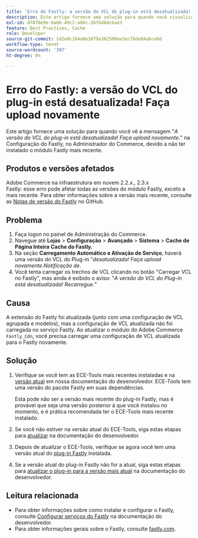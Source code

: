 ```yaml
---
title: 'Erro do Fastly: a versão do VCL do plug-in está desatualizada! Faça upload novamente'
description: Este artigo fornece uma solução para quando você visualizar a mensagem "*A versão do VCL do plug-in está desatualizada! Faça upload novamente.*" na Configuração do Fastly, no Administrador do Commerce, devido a não ter instalado o módulo Fastly mais recente.
exl-id: d7870e9e-ba6b-49c2-a80c-26fb464cbae3
feature: Best Practices, Cache
role: Developer
source-git-commit: 1d2e0c1b4a8e3d79a362500ee3ec7bde84a6ce0d
workflow-type: tm+mt
source-wordcount: '397'
ht-degree: 0%

---
```


# Erro do Fastly: a versão do VCL do plug-in está desatualizada! Faça upload novamente

Este artigo fornece uma solução para quando você vê a mensagem &quot;*A versão do VCL do plug-in está desatualizada! Faça upload novamente.*&quot; na Configuração do Fastly, no Administrador do Commerce, devido a não ter instalado o módulo Fastly mais recente.

## Produtos e versões afetados

Adobe Commerce na infraestrutura em nuvem 2.2.x., 2.3.x<br>
Fastly: esse erro pode afetar todas as versões do módulo Fastly, exceto a mais recente. Para obter informações sobre a versão mais recente, consulte as [Notas de versão do Fastly](https://github.com/fastly/fastly-magento2/releases) no GitHub.

## Problema

1. Faça logon no painel de Administração do Commerce.
1. Navegue até **Lojas** > **Configuração** > **Avançado** > **Sistema** > **Cache de Página Inteira**   **Cache do Fastly.**
1. Na seção **Carregamento Automático e Ativação de Serviço**, haverá uma versão do VCL do Plug-in &quot;*desatualizada! Faça upload novamente.Notificação de*.
1. Você tenta carregar os trechos de VCL clicando no botão &quot;Carregar VCL no Fastly&quot;, mas ainda é exibido o aviso: &quot;*A versão do VCL do Plug-in está desatualizada! Recarregue.*&quot;

## Causa

A extensão do Fastly foi atualizada (junto com uma configuração de VCL agrupada e modelos), mas a configuração de VCL atualizada não foi carregada no serviço Fastly. Ao atualizar o módulo do Adobe Commerce `Fastly_Cdn`, você precisa carregar uma configuração de VCL atualizada para o Fastly novamente.

## Solução

1. Verifique se você tem as ECE-Tools mais recentes instaladas e na [versão atual](https://experienceleague.adobe.com/docs/commerce-cloud-service/user-guide/release-notes/cloud-tools-suite.html?lang=pt-BR) em nossa documentação do desenvolvedor. ECE-Tools tem uma versão do pacote Fastly em suas dependências.

   Esta pode não ser a versão mais recente do plug-in Fastly, mas é provável que seja uma versão posterior à que você instalou no momento, e é prática recomendada ter o ECE-Tools mais recente instalado.

1. Se você não estiver na versão atual do ECE-Tools, siga estas etapas para [atualizar](https://experienceleague.adobe.com/docs/commerce-cloud-service/user-guide/dev-tools/ece-tools/update-package.html?lang=pt-BR) na documentação do desenvolvedor.
1. Depois de atualizar o ECE-Tools, verifique se agora você tem uma versão atual do [plug-in Fastly](https://github.com/fastly/fastly-magento2/tree/master/etc/vcl_snippets) instalada.
1. Se a versão atual do plug-in Fastly não for a atual, siga estas etapas para [atualizar o plug-in para a versão mais atual](https://experienceleague.adobe.com/docs/commerce-cloud-service/user-guide/cdn/setup-fastly/fastly-configuration.html?lang=pt-BR#upgrade-the-fastly-module) na documentação do desenvolvedor.

## Leitura relacionada

* Para obter informações sobre como instalar e configurar o Fastly, consulte [Configurar serviços do Fastly](https://experienceleague.adobe.com/docs/commerce-cloud-service/user-guide/cdn/fastly.html?lang=pt-BR) na documentação do desenvolvedor.
* Para obter informações gerais sobre o Fastly, consulte [fastly.com](https://www.fastly.com/).

